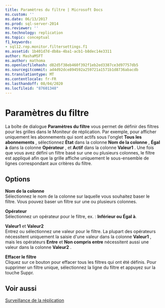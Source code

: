 ```yaml
---
title: Paramètres du filtre | Microsoft Docs
ms.custom: ''
ms.date: 06/13/2017
ms.prod: sql-server-2014
ms.reviewer: ''
ms.technology: replication
ms.topic: conceptual
f1_keywords:
- sql12.rep.monitor.filtersettings.f1
ms.assetid: 1b401d7d-db8a-4ba1-acb1-b8dec14e3311
author: MashaMSFT
ms.author: mathoma
ms.openlocfilehash: d82d5f38eb460f392f1eb2ed3387ce3d97757db5
ms.sourcegitcommit: ad4d92dce894592a259721a1571b1d8736abacdb
ms.translationtype: MT
ms.contentlocale: fr-FR
ms.lasthandoff: 08/04/2020
ms.locfileid: "87601348"
---
```

# <a name="filter-settings"></a>Paramètres du filtre
  La boîte de dialogue **Paramètres du filtre** vous permet de définir des filtres pour les grilles dans le Moniteur de réplication. Par exemple, pour afficher uniquement les abonnements qui sont actifs sous l'onglet **Tous les abonnements** , sélectionnez **État** dans la colonne **Nom de la colonne** , **Égal à** dans la colonne **Opérateur** , et **Actif** dans la colonne **Valeur1** . Une fois que vous avez défini un filtre basé sur une ou plusieurs colonnes, le filtre est appliqué afin que la grille affiche uniquement le sous-ensemble de lignes correspondant aux critères du filtre.  
  
## <a name="options"></a>Options  
 **Nom de la colonne**  
 Sélectionnez le nom de la colonne sur laquelle vous souhaitez baser le filtre. Vous pouvez baser un filtre sur une ou plusieurs colonnes.  
  
 **Opérateur**  
 Sélectionnez un opérateur pour le filtre, ex. : **Inférieur ou Égal à**.  
  
 **Valeur1** et **Valeur2**  
 Entrez ou sélectionnez une valeur pour le filtre. La plupart des opérateurs nécessitent uniquement la saisie d'une valeur dans la colonne **Valeur1** , mais les opérateurs **Entre** et **Non compris entre** nécessitent aussi une valeur dans la colonne **Valeur2** .  
  
 **Effacer le filtre**  
 Cliquez sur ce bouton pour effacer tous les filtres qui ont été définis. Pour supprimer un filtre unique, sélectionnez la ligne du filtre et appuyez sur la touche Suppr.  
  
## <a name="see-also"></a>Voir aussi  
 [Surveillance de la réplication](monitoring-replication.md)  
  
  
